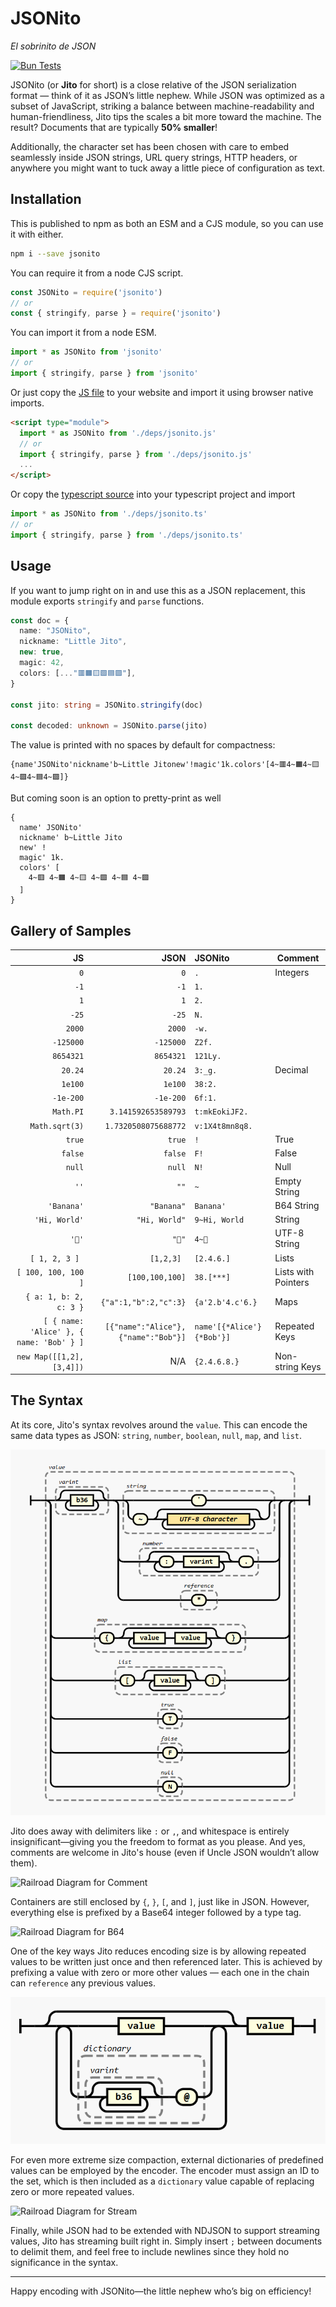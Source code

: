 # JSONito

*El sobrinito de JSON*

[![Bun Tests](https://github.com/creationix/jsonito/actions/workflows/test.yaml/badge.svg?event=push)](https://github.com/creationix/jsonito/actions/workflows/test.yaml)

JSONito (or **Jito** for short) is a close relative of the JSON serialization format — think of it as JSON’s little nephew. While JSON was optimized as a subset of JavaScript, striking a balance between machine-readability and human-friendliness, Jito tips the scales a bit more toward the machine. The result? Documents that are typically **50% smaller**!

Additionally, the character set has been chosen with care to embed seamlessly inside JSON strings, URL query strings, HTTP headers, or anywhere you might want to tuck away a little piece of configuration as text.

## Installation

This is published to npm as both an ESM and a CJS module, so you can use it with either.

```sh
npm i --save jsonito
```

You can require it from a node CJS script.

```js
const JSONito = require('jsonito')
// or
const { stringify, parse } = require('jsonito')
```

You can import it from a node ESM.

```js
import * as JSONito from 'jsonito'
// or
import { stringify, parse } from 'jsonito'
```

Or just copy the [JS file](dist/jsonito.js) to your website and import it using browser native imports.

```html
<script type="module">
  import * as JSONito from './deps/jsonito.js'
  // or
  import { stringify, parse } from './deps/jsonito.js'
  ...
</script>
```

Or copy the [typescript source](src/jsonito.ts) into your typescript project and import

```ts
import * as JSONito from './deps/jsonito.ts'
// or
import { stringify, parse } from './deps/jsonito.ts'
```

## Usage

If you want to jump right on in and use this as a JSON replacement, this module exports `stringify` and `parse` functions.

```ts
const doc = {
  name: "JSONito",
  nickname: "Little Jito",
  new: true,
  magic: 42,
  colors: [..."🟥🟧🟨🟩🟦🟪"],
}

const jito: string = JSONito.stringify(doc)

const decoded: unknown = JSONito.parse(jito)
```

The value is printed with no spaces by default for compactness:

```jito
{name'JSONito'nickname'b~Little Jitonew'!magic'1k.colors'[4~🟥4~🟧4~🟨4~🟩4~🟦4~🟪]}
```

But coming soon is an option to pretty-print as well

```jito
{
  name' JSONito'
  nickname' b~Little Jito
  new' ! 
  magic' 1k.
  colors' [
    4~🟥 4~🟧 4~🟨 4~🟩 4~🟦 4~🟪
  ]
}
```

## Gallery of Samples

|                                       JS |                                JSON | JSONito                   | Comment             |
| ---------------------------------------: | ----------------------------------: | :------------------------ | ------------------- |
|                                      `0` |                                 `0` | `.`                       | Integers            |
|                                     `-1` |                                `-1` | `1.`                      |                     |
|                                      `1` |                                 `1` | `2.`                      |                     |
|                                    `-25` |                               `-25` | `N.`                      |                     |
|                                   `2000` |                              `2000` | `-w.`                     |                     |
|                                `-125000` |                           `-125000` | `Z2f.`                    |                     |
|                                `8654321` |                           `8654321` | `121Ly.`                  |                     |
|                                  `20.24` |                             `20.24` | `3:_g.`                   | Decimal             |
|                                  `1e100` |                             `1e100` | `38:2.`                   |                     |
|                                `-1e-200` |                           `-1e-200` | `6f:1.`                   |                     |
|                                `Math.PI` |                 `3.141592653589793` | `t:mkEokiJF2.`            |                     |
|                           `Math.sqrt(3)` |                `1.7320508075688772` | `v:1X4t8mn8q8.`           |                     |
|                                   `true` |                              `true` | `!`                       | True                |
|                                  `false` |                             `false` | `F!`                      | False               |
|                                   `null` |                              `null` | `N!`                      | Null                |
|                                     `''` |                                `""` | `~`                       | Empty String        |
|                               `'Banana'` |                          `"Banana"` | `Banana'`                 | B64 String          |
|                            `'Hi, World'` |                       `"Hi, World"` | `9~Hi, World`             | String              |
|                                    `'🍌'` |                               `"🍌"` | `4~🍌`                     | UTF-8 String        |
|                           `[ 1, 2, 3 ] ` |                          `[1,2,3] ` | `[2.4.6.]`                | Lists               |
|                      `[ 100, 100, 100 ]` |                     `[100,100,100]` | `38.[***]`                | Lists with Pointers |
|                   `{ a: 1, b: 2, c: 3 }` |               `{"a":1,"b":2,"c":3}` | `{a'2.b'4.c'6.}`          | Maps                |
| `[ { name: 'Alice' }, { name: 'Bob' } ]` | `[{"name":"Alice"},{"name":"Bob"}]` | `name'[{*Alice'}{*Bob'}]` | Repeated Keys       |
|                 `new Map([[1,2],[3,4]])` |                                 N/A | `{2.4.6.8.}`              | Non-string Keys     |

## The Syntax

At its core, Jito's syntax revolves around the `value`. This can encode the same data types as JSON: `string`, `number`, `boolean`, `null`, `map`, and `list`.

![Railroad Diagram for Value](img/syntax-value.png)

Jito does away with delimiters like `:` or `,`, and whitespace is entirely insignificant—giving you the freedom to format as you please. And yes, comments are welcome in Jito's house (even if Uncle JSON wouldn’t allow them).

![Railroad Diagram for Comment](img/syntax-comment.png)

Containers are still enclosed by `{`, `}`, `[`, and `]`, just like in JSON. However, everything else is prefixed by a Base64 integer followed by a type tag.

![Railroad Diagram for B64](img/syntax-b64.png)

One of the key ways Jito reduces encoding size is by allowing repeated values to be written just once and then referenced later. This is achieved by prefixing a value with zero or more other values — each one in the chain can `reference` any previous values.

![Railroad Diagram for Document](img/syntax-document.png)

For even more extreme size compaction, external dictionaries of predefined values can be employed by the encoder. The encoder must assign an ID to the set, which is then included as a `dictionary` value capable of replacing zero or more repeated values.

![Railroad Diagram for Stream](img/syntax-stream.png)

Finally, while JSON had to be extended with NDJSON to support streaming values, Jito has streaming built right in. Simply insert `;` between documents to delimit them, and feel free to include newlines since they hold no significance in the syntax.

---

Happy encoding with JSONito—the little nephew who’s big on efficiency!
